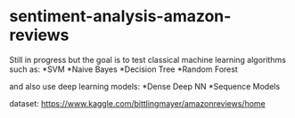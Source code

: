 # sentiment-analysis-amazon-reviews

Still in progress but the goal is to test classical machine learning algorithms such as:
*SVM
*Naive Bayes
*Decision Tree
*Random Forest

and also use deep learning models:
*Dense Deep NN
*Sequence Models

dataset: https://www.kaggle.com/bittlingmayer/amazonreviews/home

